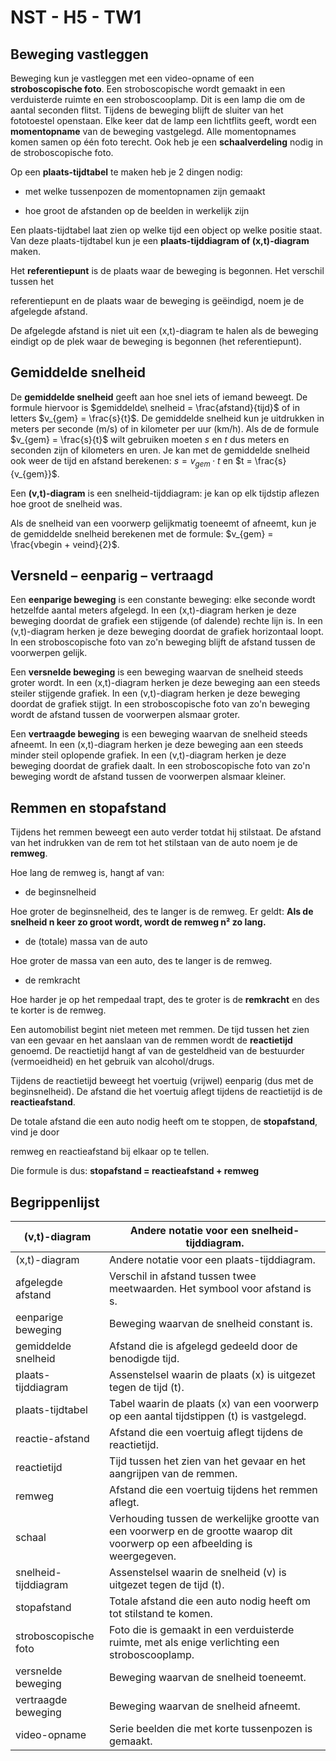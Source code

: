 # NST - H5 - TW1

## Beweging vastleggen

Beweging kun je vastleggen met een video-opname of een **stroboscopische foto**. Een stroboscopische wordt gemaakt in een verduisterde ruimte en een stroboscooplamp. Dit is een lamp die om de aantal seconden flitst. Tijdens de beweging blijft de sluiter van het fototoestel openstaan. Elke keer dat de lamp een lichtflits geeft, wordt een **momentopname** van de beweging vastgelegd. Alle momentopnames komen samen op één foto terecht. Ook heb je een **schaalverdeling** nodig in de stroboscopische foto.

Op een **plaats-tijdtabel** te maken heb je 2 dingen nodig:

- met welke tussenpozen de momentopnamen zijn gemaakt

- hoe groot de afstanden op de beelden in werkelijk zijn

Een plaats-tijdtabel laat zien op welke tijd een object op welke positie staat. Van deze plaats-tijdtabel kun je een **plaats-tijddiagram of (x,t)-diagram** maken.

Het **referentiepunt** is de plaats waar de beweging is begonnen. Het verschil tussen het

referentiepunt en de plaats waar de beweging is geëindigd, noem je de afgelegde afstand.

De afgelegde afstand is niet uit een (x,t)-diagram te halen als de beweging eindigt op de plek waar de beweging is begonnen (het referentiepunt).

## Gemiddelde snelheid

De **gemiddelde snelheid** geeft aan hoe snel iets of iemand beweegt. De formule hiervoor is $gemiddelde\ snelheid = \frac{afstand}{tijd}$ of in letters $v_{gem} = \frac{s}{t}$. De gemiddelde snelheid kun je uitdrukken in meters per seconde (m/s) of in kilometer per uur (km/h). Als de de formule $v_{gem} = \frac{s}{t}$ wilt gebruiken moeten *s* en *t* dus meters en seconden zijn of kilometers en uren. Je kan met de gemiddelde snelheid ook weer de tijd en afstand berekenen: $s = v_{gem} \cdot t$ en $t = \frac{s}{v_{gem}}$.

Een **(v,t)-diagram** is een snelheid-tijddiagram: je kan op elk tijdstip aflezen hoe groot de snelheid was.

Als de snelheid van een voorwerp gelijkmatig toeneemt of afneemt, kun je de gemiddelde snelheid berekenen met de formule: $v_{gem} = \frac{vbegin + veind}{2}$.

## Versneld – eenparig – vertraagd

Een **eenparige beweging** is een constante beweging: elke seconde wordt hetzelfde aantal meters afgelegd. In een (x,t)-diagram herken je deze beweging doordat de grafiek een stijgende (of dalende) rechte lijn is. In een (v,t)-diagram herken je deze beweging doordat de grafiek horizontaal loopt. In een stroboscopische foto van zo'n beweging blijft de afstand tussen de voorwerpen gelijk.

Een **versnelde beweging** is een beweging waarvan de snelheid steeds groter wordt. In een (x,t)-diagram herken je deze beweging aan een steeds steiler stijgende grafiek. In een (v,t)-diagram herken je deze beweging doordat de grafiek stijgt. In een stroboscopische foto van zo'n beweging wordt de afstand tussen de voorwerpen alsmaar groter.

Een **vertraagde beweging** is een beweging waarvan de snelheid steeds afneemt. In een (x,t)-diagram herken je deze beweging aan een steeds minder steil oplopende grafiek. In een (v,t)-diagram herken je deze beweging doordat de grafiek daalt. In een stroboscopische foto van zo'n beweging wordt de afstand tussen de voorwerpen alsmaar kleiner.

## Remmen en stopafstand

Tijdens het remmen beweegt een auto verder totdat hij stilstaat. De afstand van het indrukken van de rem tot het stilstaan van de auto noem je de **remweg**.

Hoe lang de remweg is, hangt af van:

- de beginsnelheid

Hoe groter de beginsnelheid, des te langer is de remweg. Er geldt: **Als de snelheid n keer zo groot wordt, wordt de remweg n² zo lang.**

- de (totale) massa van de auto

Hoe groter de massa van een auto, des te langer is de remweg.

- de remkracht

Hoe harder je op het rempedaal trapt, des te groter is de **remkracht** en des te korter is de remweg.

Een automobilist begint niet meteen met remmen. De tijd tussen het zien van een gevaar en het aanslaan van de remmen wordt de **reactietijd** genoemd. De reactietijd hangt af van de gesteldheid van de bestuurder (vermoeidheid) en het gebruik van alcohol/drugs.

Tijdens de reactietijd beweegt het voertuig (vrijwel) eenparig (dus met de beginsnelheid). De afstand die het voertuig aflegt tijdens de reactietijd is de **reactieafstand**.

De totale afstand die een auto nodig heeft om te stoppen, de **stopafstand**, vind je door

remweg en reactieafstand bij elkaar op te tellen.

Die formule is dus: **stopafstand = reactieafstand + remweg**

## Begrippenlijst

| (v,t)-diagram | Andere notatie voor een snelheid-tijddiagram. |
|----|----|
| (x,t)-diagram | Andere notatie voor een plaats-tijddiagram. |
| afgelegde afstand | Verschil in afstand tussen twee meetwaarden. Het symbool voor afstand is s. |
| eenparige beweging | Beweging waarvan de snelheid constant is. |
| gemiddelde snelheid | Afstand die is afgelegd gedeeld door de benodigde tijd. |
| plaats-tijddiagram | Assenstelsel waarin de plaats (x) is uitgezet tegen de tijd (t). |
| plaats-tijdtabel | Tabel waarin de plaats (x) van een voorwerp op een aantal tijdstippen (t) is vastgelegd. |
| reactie-afstand | Afstand die een voertuig aflegt tijdens de reactietijd. |
| reactietijd | Tijd tussen het zien van het gevaar en het aangrijpen van de remmen. |
| remweg | Afstand die een voertuig tijdens het remmen aflegt. |
| schaal | Verhouding tussen de werkelijke grootte van een voorwerp en de grootte waarop dit voorwerp op een afbeelding is weergegeven. |
| snelheid-tijddiagram | Assenstelsel waarin de snelheid (v) is uitgezet tegen de tijd (t). |
| stopafstand | Totale afstand die een auto nodig heeft om tot stilstand te komen. |
| stroboscopische foto | Foto die is gemaakt in een verduisterde ruimte, met als enige verlichting een stroboscooplamp. |
| versnelde beweging | Beweging waarvan de snelheid toeneemt. |
| vertraagde beweging | Beweging waarvan de snelheid afneemt. |
| video-opname | Serie beelden die met korte tussenpozen is gemaakt. |
